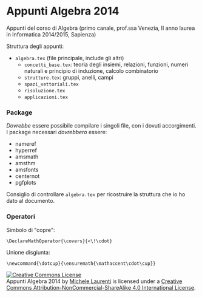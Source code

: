 Appunti Algebra 2014
====================

Appunti del corso di Algebra (primo canale, prof.ssa Venezia, II anno laurea in Informatica 2014/2015, Sapienza)

Struttura degli appunti:
- `algebra.tex` (file principale, include gli altri)
    - `concetti_base.tex`: teoria degli insiemi, relazioni, funzioni, numeri naturali e principio di induzione, calcolo combinatorio
    - `strutture.tex`: gruppi, anelli, campi
    - `spazi_vettoriali.tex`
    - `risoluzione.tex`
    - `applicazioni.tex`

### Package

_Dovrebbe_ essere possibile compilare i singoli file, con i dovuti accorgimenti. I package necessari _dovrebbero_ essere:

- nameref
- hyperref
- amsmath
- amsthm
- amsfonts
- centernot
- pgfplots

Consiglio di controllare `algebra.tex` per ricostruire la struttura che io ho dato al documento.

### Operatori

Simbolo di "copre":

    \DeclareMathOperator{\covers}{<\!\cdot}

Unione disgiunta:

    \newcommand{\dotcup}{\ensuremath{\mathaccent\cdot\cup}}

<a rel="license" href="http://creativecommons.org/licenses/by-nc-sa/4.0/"><img alt="Creative Commons License" style="border-width:0" src="https://i.creativecommons.org/l/by-nc-sa/4.0/88x31.png" /></a><br /><span xmlns:dct="http://purl.org/dc/terms/" href="http://purl.org/dc/dcmitype/Text" property="dct:title" rel="dct:type">Appunti Algebra 2014</span> by <a xmlns:cc="http://creativecommons.org/ns#" href="http://asmeikal.me" property="cc:attributionName" rel="cc:attributionURL">Michele Laurenti</a> is licensed under a <a rel="license" href="http://creativecommons.org/licenses/by-nc-sa/4.0/">Creative Commons Attribution-NonCommercial-ShareAlike 4.0 International License</a>.
